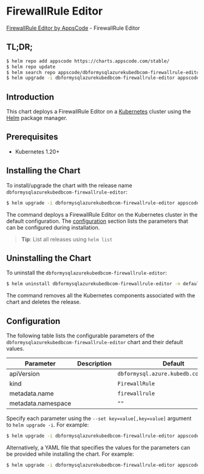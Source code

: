 # FirewallRule Editor

[FirewallRule Editor by AppsCode](https://appscode.com) - FirewallRule Editor

## TL;DR;

```bash
$ helm repo add appscode https://charts.appscode.com/stable/
$ helm repo update
$ helm search repo appscode/dbformysqlazurekubedbcom-firewallrule-editor --version=v0.19.0
$ helm upgrade -i dbformysqlazurekubedbcom-firewallrule-editor appscode/dbformysqlazurekubedbcom-firewallrule-editor -n default --create-namespace --version=v0.19.0
```

## Introduction

This chart deploys a FirewallRule Editor on a [Kubernetes](http://kubernetes.io) cluster using the [Helm](https://helm.sh) package manager.

## Prerequisites

- Kubernetes 1.20+

## Installing the Chart

To install/upgrade the chart with the release name `dbformysqlazurekubedbcom-firewallrule-editor`:

```bash
$ helm upgrade -i dbformysqlazurekubedbcom-firewallrule-editor appscode/dbformysqlazurekubedbcom-firewallrule-editor -n default --create-namespace --version=v0.19.0
```

The command deploys a FirewallRule Editor on the Kubernetes cluster in the default configuration. The [configuration](#configuration) section lists the parameters that can be configured during installation.

> **Tip**: List all releases using `helm list`

## Uninstalling the Chart

To uninstall the `dbformysqlazurekubedbcom-firewallrule-editor`:

```bash
$ helm uninstall dbformysqlazurekubedbcom-firewallrule-editor -n default
```

The command removes all the Kubernetes components associated with the chart and deletes the release.

## Configuration

The following table lists the configurable parameters of the `dbformysqlazurekubedbcom-firewallrule-editor` chart and their default values.

|     Parameter      | Description |                      Default                      |
|--------------------|-------------|---------------------------------------------------|
| apiVersion         |             | <code>dbformysql.azure.kubedb.com/v1alpha1</code> |
| kind               |             | <code>FirewallRule</code>                         |
| metadata.name      |             | <code>firewallrule</code>                         |
| metadata.namespace |             | <code>""</code>                                   |


Specify each parameter using the `--set key=value[,key=value]` argument to `helm upgrade -i`. For example:

```bash
$ helm upgrade -i dbformysqlazurekubedbcom-firewallrule-editor appscode/dbformysqlazurekubedbcom-firewallrule-editor -n default --create-namespace --version=v0.19.0 --set apiVersion=dbformysql.azure.kubedb.com/v1alpha1
```

Alternatively, a YAML file that specifies the values for the parameters can be provided while
installing the chart. For example:

```bash
$ helm upgrade -i dbformysqlazurekubedbcom-firewallrule-editor appscode/dbformysqlazurekubedbcom-firewallrule-editor -n default --create-namespace --version=v0.19.0 --values values.yaml
```
